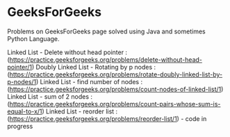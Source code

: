 # GeeksForGeeks

Problems on GeeksForGeeks page solved using Java and sometimes Python Language.

Linked List - Delete without head pointer : (https://practice.geeksforgeeks.org/problems/delete-without-head-pointer/1)
Doubly Linked List - Rotating by p nodes : (https://practice.geeksforgeeks.org/problems/rotate-doubly-linked-list-by-p-nodes/1)
Linked List - find number of nodes : (https://practice.geeksforgeeks.org/problems/count-nodes-of-linked-list/1)
Linked List - sum of 2 nodes : (https://practice.geeksforgeeks.org/problems/count-pairs-whose-sum-is-equal-to-x/1)
Linked List - reorder list : (https://practice.geeksforgeeks.org/problems/reorder-list/1) - code in progress
